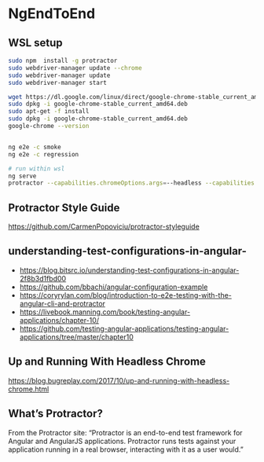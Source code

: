 # NgEndToEnd

## WSL setup

```bash
sudo npm  install -g protractor
sudo webdriver-manager update --chrome
sudo webdriver-manager update
sudo webdriver-manager start

wget https://dl.google.com/linux/direct/google-chrome-stable_current_amd64.deb
sudo dpkg -i google-chrome-stable_current_amd64.deb
sudo apt-get -f install
sudo dpkg -i google-chrome-stable_current_amd64.deb
google-chrome --version


ng e2e -c smoke
ng e2e -c regression

# run within wsl
ng serve
protractor --capabilities.chromeOptions.args=--headless --capabilities.chromeOptions.args=--no-sandbox protractor.conf.js

```

## Protractor Style Guide

https://github.com/CarmenPopoviciu/protractor-styleguide

## understanding-test-configurations-in-angular-

- https://blog.bitsrc.io/understanding-test-configurations-in-angular-2f8b3d1fbd00
- https://github.com/bbachi/angular-configuration-example
- https://coryrylan.com/blog/introduction-to-e2e-testing-with-the-angular-cli-and-protractor
- https://livebook.manning.com/book/testing-angular-applications/chapter-10/
- https://github.com/testing-angular-applications/testing-angular-applications/tree/master/chapter10


## Up and Running With Headless Chrome

https://blog.bugreplay.com/2017/10/up-and-running-with-headless-chrome.html

## What’s Protractor?

From the Protractor site: “Protractor is an end-to-end test framework for Angular and AngularJS applications. Protractor runs tests against your application running in a real browser, interacting with it as a user would.”